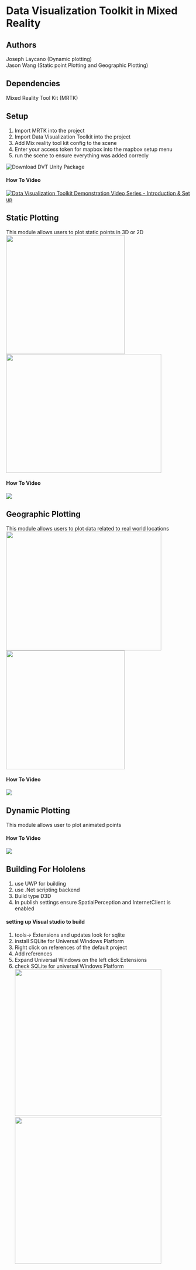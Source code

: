# Data Visualization Toolkit in Mixed Reality

## Authors
Joseph Laycano (Dynamic plotting)  
Jason Wang (Static point Plotting and Geographic Plotting)

## Dependencies 
Mixed Reality Tool Kit (MRTK)

## Setup  
1. Import MRTK into the project
2. Import Data Visualization Toolkit into the project
3. Add Mix reality tool kit config to the scene
4. Enter your access token for mapbox into the mapbox setup menu
5. run the scene to ensure everything was added correcly  

![Download DVT Unity Package](https://drive.google.com/file/d/1oF-D8vvg3qXeNqasi91t1Oeps-qcEKB2/view)
#### How To Video
[![Data Visualization Toolkit Demonstration Video Series - Introduction & Set up](https://i.imgur.com/f0y7q1q.png)](http://www.youtube.com/watch?v=gPphdNLEayo "Data Visualization Toolkit Demonstration Video Series - Introduction & Set up")

## Static Plotting
This module allows users to plot static points in 3D or 2D  
<img src="https://i.imgur.com/hwFQV0H.jpg" width="324" height="324"> <img src="https://i.imgur.com/HSD8MDH.jpg" width="424" height="324">

#### How To Video
[![](https://i.imgur.com/nqutXme.png)](http://www.youtube.com/watch?v=DI6Th80Ve7Y "Data Visualization Toolkit Demonstration Video Series - Static Plotting Functionality")

## Geographic Plotting
This module allows users to plot data related to real world locations   
<img src="https://i.imgur.com/lfMh6C1.jpg" width="424" height="324"> <img src="https://i.imgur.com/lmoW3Aa.png" width="324" height="324">

#### How To Video
[![](https://i.imgur.com/FGxWd8s.png)](http://www.youtube.com/watch?v=SSaBtswGp24 "Data Visualization Toolkit Demonstration Video Series - Geographical Plotting Functionality Unlisted")
## Dynamic Plotting
This module allows user to plot animated points  

#### How To Video
[![](https://i.imgur.com/shKYGJB.png)](http://www.youtube.com/watch?v=abUTxeNvdwg "Data Visualization Toolkit Demonstration Video Series - Dynamic Plotting Functionality")

## Building For Hololens
1. use UWP for building
2. use .Net scripting backend
3. Build type D3D
4. In publish settings ensure SpatialPerception and InternetClient is enabled
#### setting up Visual studio to build 
1. tools-> Extensions and updates look for sqlite
2. install SQLite for Universal Windows Platform
3. Right click on references of the default project
4. Add references
5. Expand Universal Windows on the left click Extensions
6. check SQLite for universal Windows Platform  
<img src="https://i.imgur.com/6prfnvr.jpg" width="400" height="400"> <img src="https://i.imgur.com/UPKUPZw.jpg" width="400" height="400">
